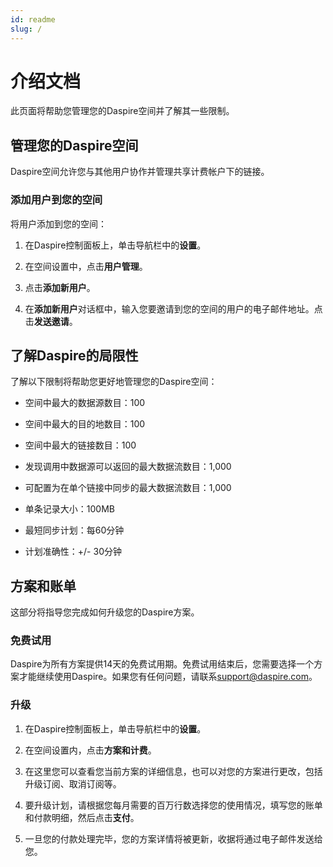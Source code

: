 ```yaml
---
id: readme
slug: /
---
```

# 介绍文档

此页面将帮助您管理您的Daspire空间并了解其一些限制。

## 管理您的Daspire空间

Daspire空间允许您与其他用户协作并管理共享计费帐户下的链接。

### 添加用户到您的空间

将用户添加到您的空间：

1. 在Daspire控制面板上，单击导航栏中的**设置**。

2. 在空间设置中，点击**用户管理**。

3. 点击**添加新用户**。

4. 在**添加新用户**对话框中，输入您要邀请到您的空间的用户的电子邮件地址。点击**发送邀请**。

## 了解Daspire的局限性

了解以下限制将帮助您更好地管理您的Daspire空间：

* 空间中最大的数据源数目：100

* 空间中最大的目的地数目：100

* 空间中最大的链接数目：100

* 发现调用中数据源可以返回的最大数据流数目：1,000

* 可配置为在单个链接中同步的最大数据流数目：1,000

* 单条记录大小：100MB

* 最短同步计划：每60分钟

* 计划准确性：+/- 30分钟

## 方案和账单

这部分将指导您完成如何升级您的Daspire方案。

### 免费试用

Daspire为所有方案提供14天的免费试用期。免费试用结束后，您需要选择一个方案才能继续使用Daspire。如果您有任何问题，请联系[support@daspire.com](mailto:support@daspire.com)。

### 升级

1. 在Daspire控制面板上，单击导航栏中的**设置**。

2. 在空间设置内，点击**方案和计费**。

3. 在这里您可以查看您当前方案的详细信息，也可以对您的方案进行更改，包括升级订阅、取消订阅等。

4. 要升级计划，请根据您每月需要的百万行数选择您的使用情况，填写您的账单和付款明细，然后点击**支付**。

5. 一旦您的付款处理完毕，您的方案详情将被更新，收据将通过电子邮件发送给您。